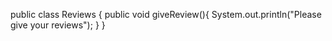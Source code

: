 public class Reviews {
public void giveReview(){
System.out.println("Please give your reviews");
}
}